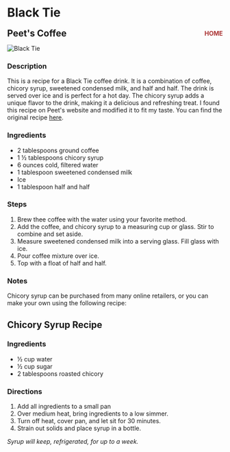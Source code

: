 # Black Tie

<div style="display: flex; justify-content: space-between; align-items: center;">
  <span style="font-size: 1.5em; font-weight: bold;">Peet's Coffee</span>
  <a href="/" style="font-size: 1em; color: #a33; text-decoration: none; font-weight: bold;">HOME</a>
</div>

![Black Tie](/images/black-tie.webp)

### Description

This is a recipe for a Black Tie coffee drink. It is a combination of coffee, chicory syrup, sweetened condensed milk, and half and half. The drink is served over ice and is perfect for a hot day. The chicory syrup adds a unique flavor to the drink, making it a delicious and refreshing treat.
I found this recipe on Peet's website and modified it to fit my taste. You can find the original recipe [here](https://www.peets.com/blogs/peets/ultra-black-tie).

### Ingredients

* 2 tablespoons ground coffee
* 1 ½ tablespoons chicory syrup
* 6 ounces cold, filtered water
* 1 tablespoon sweetened condensed milk
* Ice
* 1 tablespoon half and half

### Steps

1. Brew thee coffee with the water using your favorite method.
2. Add the coffee, and chicory syrup to a measuring cup or glass. Stir to combine and set aside.
3. Measure sweetened condensed milk into a serving glass. Fill glass with ice.
4. Pour coffee mixture over ice.
5. Top with a float of half and half.

### Notes

Chicory syrup can be purchased from many online retailers, or you can make your own using the following recipe:

## Chicory Syrup Recipe

### Ingredients

* ½ cup water
* ½ cup sugar
* 2 tablespoons roasted chicory

### Directions

1.  Add all ingredients to a small pan
2. Over medium heat, bring ingredients to a low simmer.
3. Turn off heat, cover pan, and let sit for 30 minutes.
4. Strain out solids and place syrup in a bottle.

*Syrup will keep, refrigerated, for up to a week.*